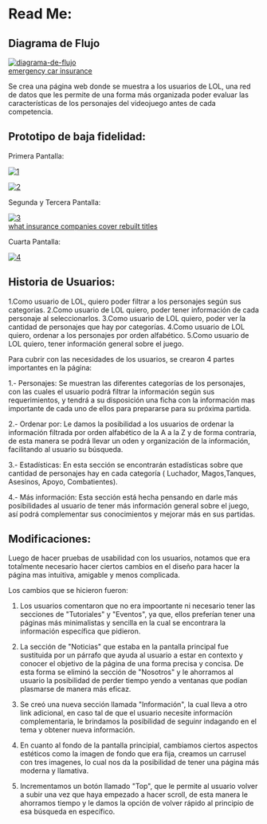 # Read Me:

## Diagrama de Flujo

<a href="https://ibb.co/2Kh3YJJ"><img src="https://i.ibb.co/w6ghrtt/diagrama-de-flujo.jpg" alt="diagrama-de-flujo" border="0"></a><br /><a target='_blank' href='https://carinsuranceguru.org/should-i-get-emergency-road-service-with-my-car-insurance'>emergency car insurance</a><br />

Se crea una página web donde se muestra a los usuarios de LOL, una red de datos que les permite de una forma más organizada poder evaluar las características de los personajes del videojuego antes de cada competencia.

## Prototipo de baja fidelidad:

Primera Pantalla:

<a href="https://ibb.co/SfW82m3"><img src="https://i.ibb.co/RjZm16D/1.jpg" alt="1" border="0"></a>

<a href="https://ibb.co/s1Xcxw6"><img src="https://i.ibb.co/09z14MF/2.jpg" alt="2" border="0"></a>

Segunda y Tercera Pantalla:

<a href="https://ibb.co/p2T4vP0"><img src="https://i.ibb.co/5T3sW9M/3.jpg" alt="3" border="0"></a><br /><a target='_blank' href='https://carinsuranceguru.org/how-to-insure-a-car-with-a-salvage-title-in-texas'>what insurance companies cover rebuilt titles</a><br />

Cuarta Pantalla:

<a href="https://ibb.co/qDNGfMt"><img src="https://i.ibb.co/10rV5fD/4.jpg" alt="4" border="0"></a>


## Historia de Usuarios:

1.Como usuario de LOL, quiero poder filtrar a los personajes según sus categorías.
2.Como usuario de LOL quiero, poder tener información de cada personaje al seleccionarlos.
3.Como usuario de  LOL quiero, poder ver la cantidad de personajes que hay por categorías.
4.Como usuario de LOL quiero, ordenar a los personajes por orden alfabético.
5.Como usuario de LOL quiero, tener información general sobre el juego.

Para cubrir con las necesidades de los usuarios, se crearon 4 partes importantes en la página:

1.- Personajes: Se muestran las diferentes categorías de los personajes, con las cuales el usuario podrá filtrar la información según sus requerimientos, y tendrá a su disposición una ficha con la información mas importante de cada uno de ellos para prepararse para su próxima  partida.

2.- Ordenar por: Le damos la posibilidad a los usuarios de ordenar la información filtrada por orden alfabético de la A a la Z y de forma contraria, de esta manera se podrá llevar un oden y organización de la información, facilitando al usuario su búsqueda.

3.- Estadísticas: En esta sección se encontrarán estadísticas sobre que cantidad de personajes hay en cada categoría ( Luchador, Magos,Tanques, Asesinos, Apoyo, Combatientes).

4.- Más información: Esta sección está hecha pensando en darle más posibilidades al usuario de tener más información general sobre el juego, así podrá complementar sus conocimientos y mejorar más en sus partidas.

## Modificaciones:

Luego de hacer pruebas de usabilidad con los usuarios, notamos que era totalmente necesario hacer ciertos cambios en el diseño para hacer la página mas intuitiva, amigable y menos complicada.

Los cambios que se hicieron fueron:

1. Los usuarios comentaron que no era impoortante ni necesario tener las secciones de "Tutoriales" y "Eventos", ya que, ellos preferían tener una páginas más minimalistas y sencilla en la cual se encontrara la información específica que pidieron.

2. La sección de "Noticias" que estaba en la pantalla principal fue sustituida por un párrafo que ayuda al usuario a estar en contexto y conocer el objetivo de la página de una forma precisa y concisa. De esta forma se eliminó la sección de "Nosotros" y le ahorramos al usuario la posibilidad de perder tiempo yendo a ventanas que podían plasmarse de manera más eficaz.

3. Se creó una nueva sección llamada "Información", la cual lleva a otro link adicional, en caso tal de que el usuario necesite informacíón complementaria, le brindamos la posibilidad de seguinr indagando en el tema y obtener nueva información.

4. En cuanto al fondo de la pantalla principial, cambiamos ciertos aspectos estéticos como la imagen de fondo que era fija, creamos un carrusel con tres imagenes, lo cual nos da la posibilidad de tener una página más moderna y llamativa.

5. Incrementamos un botón llamado "Top", que le permite al usuario volver a subir una vez que haya empezado a hacer scroll, de esta manera le ahorramos tiempo y le damos la opción de volver rápido al principio de esa búsqueda en específico.



